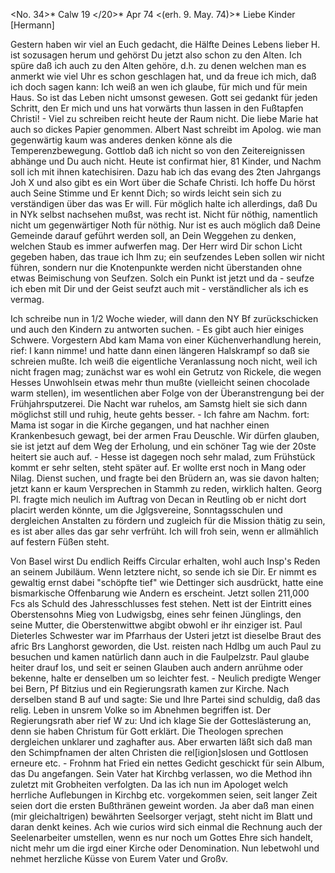 <No. 34>* Calw 19 </20>* Apr 74
 <(erh. 9. May. 74)>*
Liebe Kinder [Hermann]

Gestern haben wir viel an Euch gedacht, die Hälfte Deines Lebens lieber H. ist sozusagen herum und gehörst Du jetzt also schon zu den Alten. Ich spüre daß ich auch zu den Alten gehöre, d.h. zu denen welchen man es anmerkt wie viel Uhr es schon geschlagen hat, und da freue ich mich, daß ich doch sagen kann: Ich weiß an wen ich glaube, für mich und für mein Haus. So ist das Leben nicht umsonst gewesen. Gott sei gedankt für jeden Schritt, den Er mich und uns hat vorwärts thun lassen in den Fußtapfen Christi! - Viel zu schreiben reicht heute der Raum nicht. Die liebe Marie hat auch so dickes Papier genommen. Albert Nast schreibt im Apolog. wie man gegenwärtig kaum was anderes denken könne als die Temperenzbewegung. Gottlob daß ich nicht so von den Zeitereignissen abhänge und Du auch nicht. Heute ist confirmat hier, 81 Kinder, und Nachm soll ich mit ihnen katechisiren. Dazu hab ich das evang des 2ten Jahrgangs Joh X und also gibt es ein Wort über die Schafe Christi. Ich hoffe Du hörst auch Seine Stimme und Er kennt Dich; so wirds leicht sein sich zu verständigen über das was Er will. Für möglich halte ich allerdings, daß Du in NYk selbst nachsehen mußst, was recht ist. Nicht für nöthig, namentlich nicht um gegenwärtiger Noth für nöthig. Nur ist es auch möglich daß Deine Gemeinde darauf geführt werden soll, an Dein Weggehen zu denken, welchen Staub es immer aufwerfen mag. Der Herr wird Dir schon Licht gegeben haben, das traue ich Ihm zu; ein seufzendes Leben sollen wir nicht führen, sondern nur die Knotenpunkte werden nicht überstanden ohne etwas Beimischung von Seufzen. Solch ein Punkt ist jetzt und da - seufze ich eben mit Dir und der Geist seufzt auch mit - verständlicher als ich es vermag.

Ich schreibe nun in 1/2 Woche wieder, will dann den NY Bf zurückschicken und auch den Kindern zu antworten suchen. - Es gibt auch hier einiges Schwere. Vorgestern Abd kam Mama von einer Küchenverhandlung herein, rief: I kann nimme! und hatte dann einen längeren Halskrampf so daß sie schreien mußte. Ich weiß die eigentliche Veranlassung noch nicht, weil ich nicht fragen mag; zunächst war es wohl ein Getrutz von Rickele, die wegen Hesses Unwohlsein etwas mehr thun mußte (vielleicht seinen chocolade warm stellen), im wesentlichen aber Folge von der Überanstrengung bei der Frühjahrsputzerei. Die Nacht war ruhelos, am Samstg hielt sie sich dann möglichst still und ruhig, heute gehts besser. - Ich fahre am Nachm. fort: Mama ist sogar in die Kirche gegangen, und hat nachher einen Krankenbesuch gewagt, bei der armen Frau Deuschle. Wir dürfen glauben, sie ist jetzt auf dem Weg der Erholung, und ein schöner Tag wie der 20ste heitert sie auch auf. - Hesse ist dagegen noch sehr malad, zum Frühstück kommt er sehr selten, steht später auf. Er wollte erst noch in Mang oder Nilag. Dienst suchen, und fragte bei den Brüdern an, was sie davon halten; jetzt kann er kaum Versprechen in Stammh zu reden, wirklich halten. Georg Pl. fragte mich neulich im Auftrag von Decan in Reutling ob er nicht dort placirt werden könnte, um die Jglgsvereine, Sonntagsschulen und dergleichen Anstalten zu fördern und zugleich für die Mission thätig zu sein, es ist aber alles das gar sehr verfrüht. Ich will froh sein, wenn er allmählich auf festern Füßen steht.

Von Basel wirst Du endlich Reiffs Circular erhalten, wohl auch Insp's Reden an seinem Jubiläum. Wenn letztere nicht, so sende ich sie Dir. Er nimmt es gewaltig ernst dabei "schöpfte tief" wie Dettinger sich ausdrückt, hatte eine bismarkische Offenbarung wie Andern es erscheint. Jetzt sollen 211,000 Fcs als Schuld des Jahresschlusses fest stehen. Nett ist der Eintritt eines Oberstensohns Mieg von Ludwigsbg, eines sehr feinen Jünglings, den seine Mutter, die Oberstenwittwe abgibt obwohl er ihr einziger ist. Paul Dieterles Schwester war im Pfarrhaus der Usteri jetzt ist dieselbe Braut des afric Brs Langhorst geworden, die Ust. reisten nach Hdlbg um auch Paul zu besuchen und kamen natürlich dann auch in die Faulpelzstr. Paul glaube heiter drauf los, und seit er seinen Glauben auch andern anrühme oder bekenne, halte er denselben um so leichter fest. - Neulich predigte Wenger bei Bern, Pf Bitzius und ein Regierungsrath kamen zur Kirche. Nach derselben stand B auf und sagte: Sie und Ihre Partei sind schuldig, daß das relig. Leben in unsrem Volke so im Abnehmen begriffen ist. Der Regierungsrath aber rief W zu: Und ich klage Sie der Gotteslästerung an, denn sie haben Christum für Gott erklärt. Die Theologen sprechen dergleichen unklarer und zaghafter aus. Aber erwarten läßt sich daß man den Schimpfnamen der alten Christen die rel[igion]slosen und Gottlosen erneure etc. - Frohnm hat Fried ein nettes Gedicht geschickt für sein Album, das Du angefangen. Sein Vater hat Kirchbg verlassen, wo die Method ihn zuletzt mit Grobheiten verfolgten. Da las ich nun im Apologet welch herrliche Auflebungen in Kirchbg etc. vorgekommen seien, seit langer Zeit seien dort die ersten Bußthränen geweint worden. Ja aber daß man einen (mir gleichaltrigen) bewährten Seelsorger verjagt, steht nicht im Blatt und daran denkt keines. Ach wie curios wird sich einmal die Rechnung auch der Seelenarbeiter umstellen, wenn es nur noch um Gottes Ehre sich handelt, nicht mehr um die irgd einer Kirche oder Denomination. Nun lebetwohl und nehmet herzliche Küsse
 von Eurem Vater und Großv.
